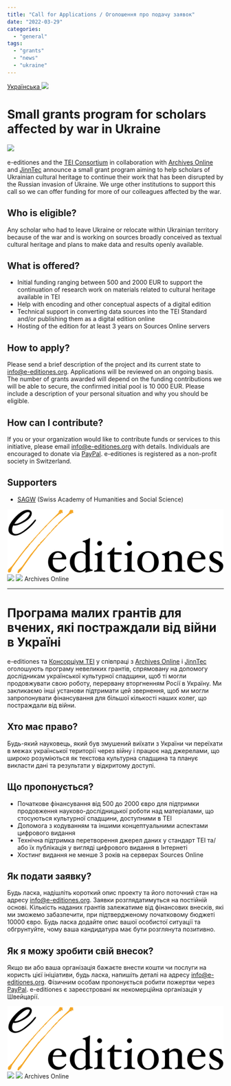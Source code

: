```yaml
---
title: "Call for Applications / Оголошення про подачу заявок"
date: "2022-03-29"
categories: 
  - "general"
tags: 
  - "grants"
  - "news"
  - "ukraine"
---
```


[Українська ![](images/ukraine-1.png)](#ukr) 

# Small grants program for scholars affected by war in Ukraine

![](images/ukraine-3-279x300.png)

e-editiones and the [TEI Consortium](https://tei-c.org/) in collaboration with [Archives Online](https://archives-online.org/) and [JinnTec](https://jinntec.de/) announce a small grant program aiming to help scholars of Ukrainian cultural heritage to continue their work that has been disrupted by the Russian invasion of Ukraine. We urge other institutions to support this call so we can offer funding for more of our colleagues affected by the war.

## Who is eligible?

Any scholar who had to leave Ukraine or relocate within Ukrainian territory because of the war and is working on sources broadly conceived as textual cultural heritage and plans to make data and results openly available.

## What is offered?

- Initial funding ranging between 500 and 2000 EUR to support the continuation of research work on materials related to cultural heritage available in TEI
- Help with encoding and other conceptual aspects of a digital edition
- Technical support in converting data sources into the TEI Standard and/or publishing them as a digital edition online
- Hosting of the edition for at least 3 years on Sources Online servers

## How to apply?

Please send a brief description of the project and its current state to [info@e-editiones.org](mailto:info@e-editiones.org). Applications will be reviewed on an ongoing basis. The number of grants awarded will depend on the funding contributions we will be able to secure, the confirmed initial pool is 10 000 EUR. Please include a description of your personal situation and why you should be eligible.

## How can I contribute?

If you or your organization would like to contribute funds or services to this initiative, please email [info@e-editiones.org](mailto:info@e-editiones.org) with details. Individuals are encouraged to donate via [PayPal](https://www.paypal.com/donate/?hosted_button_id=ST7PNHJK3FMX8). e-editiones is registered as a non-profit society in Switzerland.

## Supporters

- [SAGW](https://www.sagw.ch/sagw/) (Swiss Academy of Humanities and Social Science)

![](https://raw.githubusercontent.com/eeditiones/logos/master/e-editiones-logo/e-editiones-logo-color.svg) ![](https://tei-c.org/Vault/Logos/TEIlogo.svg) ![](https://jinntec.de/images/jinntec-logo.svg) Archives Online

* * *

# Програма малих грантів для вчених, які постраждали від війни в Україні

e-editiones та [Консорціум TEI](https://tei-c.org/ "TEI Consortium") у співпраці з [Archives Online](https://archives-online.org/ "Archives Online") і [JinnTec](https://jinntec.de/ "JinnTec") оголошують програму невеликих грантів, спрямовану на допомогу дослідникам української культурної спадщини, щоб ті могли продовжувати свою роботу, перервану вторгненням Росії в Україну. Ми закликаємо інші установи підтримати цей звернення, щоб ми могли запропонувати фінансування для більшої кількості наших колег, що постраждали від війни.

## Хто має право?

Будь-який науковець, який був змушений виїхати з України чи переїхати в межах української території через війну і працює над джерелами, що широко розуміються як текстова культурна спадщина та планує викласти дані та результати у відкритому доступі.

## Що пропонується?

- Початкове фінансування від 500 до 2000 євро для підтримки продовження науково-дослідницької роботи над матеріалами, що стосуються культурної спадщини, доступними в TEI
- Допомога з кодуванням та іншими концептуальними аспектами цифрового видання
- Технічна підтримка перетворення джерел даних у стандарт TEI та/або їх публікація у вигляді цифрового видання в Інтернеті
- Хостинг видання не менше 3 років на серверах Sources Online

## Як подати заявку?

Будь ласка, надішліть короткий опис проекту та його поточний стан на адресу info@e-editiones.org. Заявки розглядатимуться на постійній основі. Кількість наданих грантів залежатиме від фінансових внесків, які ми зможемо забазпечити, при підтвердженому початковому бюджеті 10000 євро. Будь ласка додайте опис вашої особистої ситуації та обгрунтуйте, чому ваша кандидатура має бути розглянута позитивно.

## Як я можу зробити свій внесок?

Якщо ви або ваша організація бажаєте внести кошти чи послуги на користь цієї ініціативи, будь ласка, напишіть деталі на адресу info@e-editiones.org. Фізичним особам пропонується робити пожертви через [PayPal](https://www.paypal.com/donate/?hosted_button_id=ST7PNHJK3FMX8). e-editiones є зареєстровані як некомерційна організація у Швейцарії.

![](https://raw.githubusercontent.com/eeditiones/logos/master/e-editiones-logo/e-editiones-logo-color.svg) ![](https://tei-c.org/Vault/Logos/TEIlogo.svg) ![](https://jinntec.de/images/jinntec-logo.svg) Archives Online
